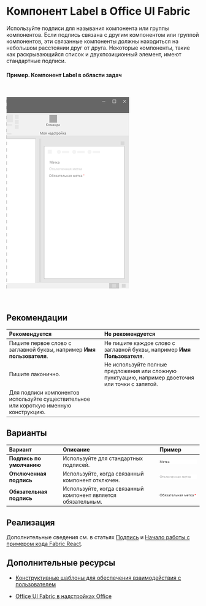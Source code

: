 # <a name="label-component-in-office-ui-fabric"></a>Компонент Label в Office UI Fabric

Используйте подписи для называния компонента или группы компонентов. Если подпись связана с другим компонентом или группой компонентов, эти связанные компоненты должны находиться на небольшом расстоянии друг от друга. Некоторые компоненты, такие как раскрывающийся список и двухпозиционный элемент, имеют стандартные подписи.
  
#### <a name="example-label-in-a-task-pane"></a>Пример. Компонент Label в области задач

<br/>

![Изображение, на котором показана подпись](../images/overview_withApp_label.png)

<br/>

## <a name="best-practices"></a>Рекомендации

|**Рекомендуется**|**Не рекомендуется**|
|:------------|:--------------|
|Пишите первое слово с заглавной буквы, например **Имя пользователя**.|Не пишите каждое слово с заглавной буквы, например **Имя Пользователя**.|
|Пишите лаконично.|Не используйте полные предложения или сложную пунктуацию, например двоеточия или точки с запятой.|
|Для подписи компонентов используйте существительное или короткую именную конструкцию.| |

## <a name="variants"></a>Варианты

|**Вариант**|**Описание**|**Пример**|
|:------------|:--------------|:----------|
|**Подпись по умолчанию**|Используйте для стандартных подписей.|![Изображение подписи по умолчанию](../images/label.png)<br/>|
|**Отключенная подпись**|Используйте, когда связанный компонент отключен.|![Изображение отключенной подписи](../images/labelDisabled.png)<br/>|
|**Обязательная подпись**|Используйте, когда связанный компонент является обязательным.|![Изображение обязательной подписи](../images/labelRequired.png)<br/>|

## <a name="implementation"></a>Реализация

Дополнительные сведения см. в статьях [Подпись](https://dev.office.com/fabric#/components/label) и [Начало работы с примером кода Fabric React](https://github.com/OfficeDev/Word-Add-in-GettingStartedFabricReact).

## <a name="additional-resources"></a>Дополнительные ресурсы

- [Конструктивные шаблоны для обеспечения взаимодействия с пользователем](https://github.com/OfficeDev/Office-Add-in-UX-Design-Patterns-Code)

- [Office UI Fabric в надстройках Office](office-ui-fabric.md)
